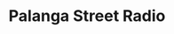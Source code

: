 ---
title: Palanga Street Radio
logo: palangastreetradio.png
stream_url:
- [station, https://stream.palanga.live:8443/palanga128.mp3, online]
description: "PSR is a young and growing DIY community radio based in Vilnius, Lithuania. TIP: check out the filtering options on the archive page!"
support: "https://www.patreon.com/palangastreetradio"
url: "https://palanga.live/"
location: Vilnius, LT
play_time: 24/7
recommended:
---